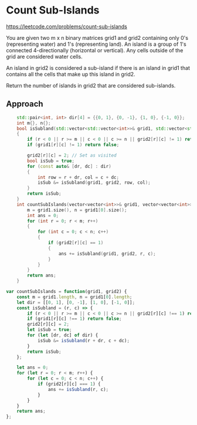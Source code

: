 # Count Sub-Islands

https://leetcode.com/problems/count-sub-islands

You are given two m x n binary matrices grid1 and grid2 containing only 0's (representing water) and 1's (representing land). An island is a group of 1's connected 4-directionally (horizontal or vertical). Any cells outside of the grid are considered water cells.

An island in grid2 is considered a sub-island if there is an island in grid1 that contains all the cells that make up this island in grid2.

Return the number of islands in grid2 that are considered sub-islands.


## Approach 

``` C++
    std::pair<int, int> dir[4] = {{0, 1}, {0, -1}, {1, 0}, {-1, 0}};
    int m{}, n{};
    bool isSubland(std::vector<std::vector<int>>& grid1, std::vector<std::vector<int>>& grid2, int r, int c)
    {
        if (r < 0 || r >= m || c < 0 || c >= n || grid2[r][c] != 1) return true;
        if (grid1[r][c] != 1) return false;

        grid2[r][c] = 2; // Set as visited
        bool isSub = true;
        for (const auto& [dr, dc] : dir)
        {
            int row = r + dr, col = c + dc;
            isSub &= isSubland(grid1, grid2, row, col);
        }
        return isSub;
    }
    int countSubIslands(vector<vector<int>>& grid1, vector<vector<int>>& grid2) {
        m = grid1.size(), n = grid1[0].size();
        int ans = 0;
        for (int r = 0; r < m; r++)
        {
            for (int c = 0; c < n; c++)
            {
                if (grid2[r][c] == 1)
                {
                    ans += isSubland(grid1, grid2, r, c);
                }
            }
        }
        return ans;
    }
```

``` JavaScript
var countSubIslands = function(grid1, grid2) {
    const m = grid1.length, n = grid1[0].length;
    let dir = [[0, 1], [0, -1], [1, 0], [-1, 0]];
    const isSubland = (r, c) => {
        if (r < 0 || r >= m || c < 0 || c >= n || grid2[r][c] !== 1) return true;
        if (grid1[r][c] !== 1) return false;
        grid2[r][c] = 2;
        let isSub = true;
        for (let [dr, dc] of dir) {
            isSub &= isSubland(r + dr, c + dc);
        }
        return isSub;
    };

    let ans = 0;
    for (let r = 0; r < m; r++) {
        for (let c = 0; c < n; c++) {
            if (grid2[r][c] === 1) {
                ans += isSubland(r, c);
            }
        }
    }
    return ans;
};
```